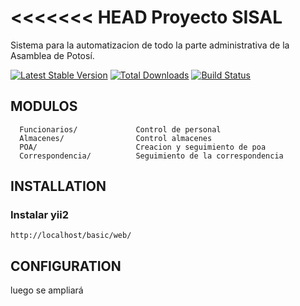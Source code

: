 ﻿<<<<<<< HEAD
Proyecto SISAL
============================

Sistema  para la automatizacion de todo la parte administrativa de la Asamblea de Potosí.

[![Latest Stable Version](https://poser.pugx.org/yiisoft/yii2-app-basic/v/stable.png)](https://packagist.org/packages/yiisoft/yii2-app-basic)
[![Total Downloads](https://poser.pugx.org/yiisoft/yii2-app-basic/downloads.png)](https://packagist.org/packages/yiisoft/yii2-app-basic)
[![Build Status](https://travis-ci.org/yiisoft/yii2-app-basic.svg?branch=master)](https://travis-ci.org/yiisoft/yii2-app-basic)

MODULOS
-------------------

      Funcionarios/             Control de personal 
      Almacenes/                Control almacenes
      POA/                      Creacion y seguimiento de poa
      Correspondencia/          Seguimiento de la correspondencia
      


INSTALLATION
------------

### Instalar yii2

~~~
http://localhost/basic/web/
~~~


CONFIGURATION
-------------
luego se ampliará